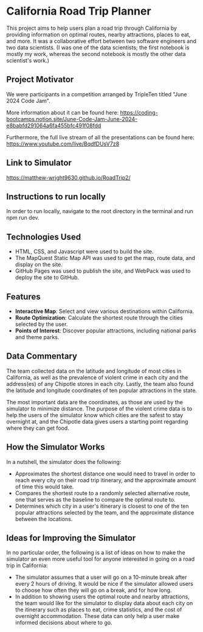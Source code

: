 # California Road Trip Planner
This project aims to help users plan a road trip through California by providing information on optimal routes, nearby attractions, places to eat, and more. It was a collaborative effort between two software engineers and two data scientists. (I was one of the data scientists; the first notebook is mostly my work, whereas the second notebook is mostly the other data scientist's work.)

## Project Motivator
We were participants in a competition arranged by TripleTen titled "June 2024 Code Jam". 

More information about it can be found here: https://coding-bootcamps.notion.site/June-Code-Jam-June-2024-e8babfd291064a6fa455bfc491f08fdd 

Furthermore, the full live stream of all the presentations can be found here: https://www.youtube.com/live/BqdfDUsV7z8

## Link to Simulator
https://matthew-wright9630.github.io/RoadTrip2/

## Instructions to run locally
In order to run locally, navigate to the root directory in the terminal and run npm run dev.

## Technologies Used
- HTML, CSS, and Javascript were used to build the site.
- The MapQuest Static Map API was used to get the map, route data, and display on the site.
- GitHub Pages was used to publish the site, and WebPack was used to deploy the site to GitHub.

## Features
- **Interactive Map**: Select and view various destinations within California.
- **Route Optimization**: Calculate the shortest route through the cities selected by the user.
- **Points of Interest**: Discover popular attractions, including national parks and theme parks.

## Data Commentary
The team collected data on the latitude and longitude of most cities in California, as well as the prevalence of violent crime in each city and the address(es) of any Chipotle stores in each city. Lastly, the team also found the latitude and longitude coordinates of ten popular attractions in the state.

The most important data are the coordinates, as those are used by the simulator to minimize distance. The purpose of the violent crime data is to help the users of the simulator know which cities are the safest to stay overnight at, and the Chipotle data gives users a starting point regarding where they can get food.

## How the Simulator Works
In a nutshell, the simulator does the following:

- Approximates the shortest distance one would need to travel in order to reach every city on their road trip itinerary, and the approximate amount of time this would take.
- Compares the shortest route to a randomly selected alternative route, one that serves as the baseline to compare the optimal route to.
- Determines which city in a user's itinerary is closest to one of the ten popular attractions selected by the team, and the approximate distance between the locations.

## Ideas for Improving the Simulator
In no particular order, the following is a list of ideas on how to make the simulator an even more useful tool for anyone interested in going on a road trip in California:

- The simulator assumes that a user will go on a 10-minute break after every 2 hours of driving. It would be nice if the simulator allowed users to choose how often they will go on a break, and for how long.
- In addition to showing users the optimal route and nearby attractions, the team would like for the simulator to display data about each city on the itinerary such as places to eat, crime statistics, and the cost of overnight accommodation. These data can only help a user make informed decisions about where to go.